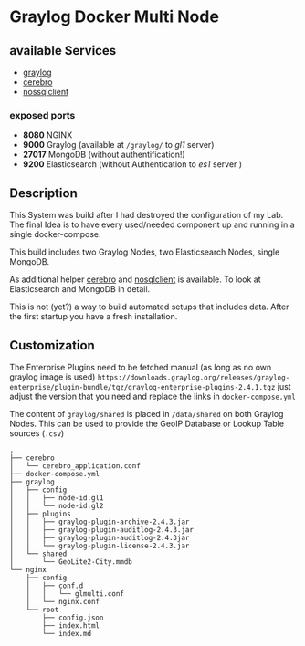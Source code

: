 
# Graylog Docker Multi Node

## available Services

- [graylog](/graylog)
- [cerebro](/cerebro)
- [nossqlclient](/nosqlclient)

### exposed ports

- **8080** NGINX 
- **9000** Graylog (available at `/graylog/` to _gl1_ server)
- **27017** MongoDB (without authentification!)
- **9200** Elasticsearch (without Authentication to _es1_ server )

## Description

This System was build after I had destroyed the configuration of my Lab. The final Idea is to have every used/needed component up and running in a single docker-compose.

This build includes two Graylog Nodes, two Elasticsearch Nodes, single MongoDB.

As additional helper [cerebro](https://github.com/lmenezes/cerebro) and [nosqlclient](https://github.com/nosqlclient/nosqlclient) is available. To look at Elasticsearch and MongoDB in detail.

This is not (yet?) a way to build automated setups that includes data. After the first startup you have a fresh installation.




## Customization

The Enterprise Plugins need to be fetched manual (as long as no own graylog image is used) ` https://downloads.graylog.org/releases/graylog-enterprise/plugin-bundle/tgz/graylog-enterprise-plugins-2.4.1.tgz ` just adjust the version that you need and replace the links in `docker-compose.yml` 

The content of `graylog/shared` is placed in `/data/shared` on both Graylog Nodes. This can be used to provide the GeoIP Database or Lookup Table sources (`.csv`) 


```
.
├── cerebro
│   └── cerebro_application.conf
├── docker-compose.yml
├── graylog
│   ├── config
│   │   ├── node-id.gl1
│   │   └── node-id.gl2
│   ├── plugins
│   │   ├── graylog-plugin-archive-2.4.3.jar
│   │   ├── graylog-plugin-auditlog-2.4.3.jar
│   │   ├── graylog-plugin-auditlog-2.4.3jar
│   │   └── graylog-plugin-license-2.4.3.jar
│   └── shared
│       └── GeoLite2-City.mmdb
└── nginx
    ├── config
    │   ├── conf.d
    │   │   └── glmulti.conf
    │   └── nginx.conf
    └── root
        ├── config.json
        ├── index.html
        └── index.md
```
